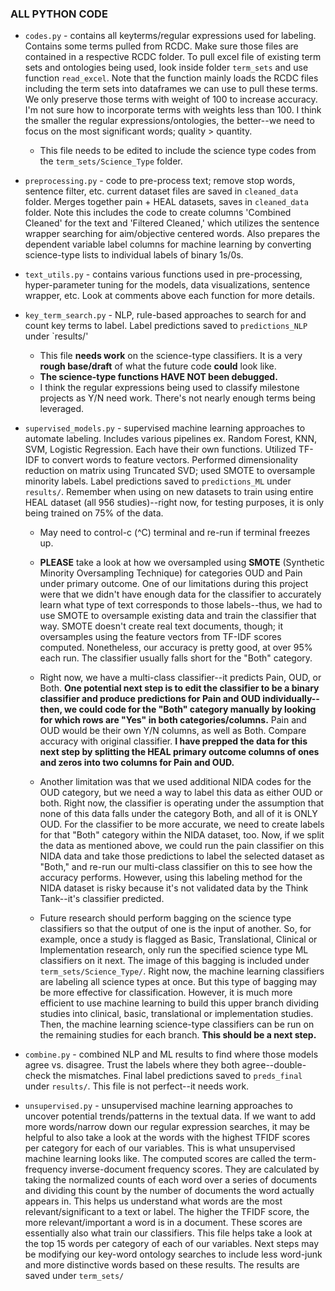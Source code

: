 ### ALL PYTHON CODE

- `codes.py` - contains all keyterms/regular expressions used for labeling. Contains some terms pulled from RCDC. Make sure those files are contained in a respective RCDC folder. To pull excel file of existing term sets and ontologies being used, look inside folder `term_sets` and use function `read_excel`. Note that the function mainly loads the RCDC files including the term sets into dataframes we can use to pull these terms. We only preserve those terms with weight of 100 to increase accuracy. I'm not sure how to incorporate terms with weights less than 100. I think the smaller the regular expressions/ontologies, the better--we need to focus on the most significant words; quality > quantity. 
   - This file needs to be edited to include the science type codes from the `term_sets/Science_Type` folder.

- `preprocessing.py` - code to pre-process text; remove stop words, sentence filter, etc. current dataset files are saved in `cleaned_data` folder. Merges together pain + HEAL datasets, saves in  `cleaned_data` folder. Note this includes the code to create columns 'Combined Cleaned' for the text and 'Filtered Cleaned,' which utilizes the sentence wrapper searching for aim/objective centered words. Also prepares the dependent variable label columns for machine learning by converting science-type lists to individual labels of binary 1s/0s.  

- `text_utils.py` - contains various functions used in pre-processing, hyper-parameter tuning for the models, data visualizations, sentence wrapper, etc. Look at comments above each function for more details. 

- `key_term_search.py` - NLP, rule-based approaches to search for and count key terms to label. Label predictions saved to `predictions_NLP` under `results/'  
   - This file **needs work** on the science-type classifiers. It is a very **rough base/draft** of what the future code **could** look like.
   - **The science-type functions HAVE NOT been debugged.**
   - I think the regular expressions being used to classify milestone projects as Y/N need work. There's not nearly enough terms being leveraged.
   
- `supervised_models.py` - supervised machine learning approaches to automate labeling. Includes various pipelines ex. Random Forest, KNN, SVM, Logistic Regression. Each have their own functions. Utilized TF-IDF to convert words to feature vectors. Performed dimensionality reduction on matrix using Truncated SVD; used SMOTE to oversample minority labels. Label predictions saved to `predictions_ML` under `results/`. Remember when using on new datasets to train using entire HEAL dataset (all 956 studies)--right now, for testing purposes, it is only being trained on 75% of the data.
  - May need to control-c (^C) terminal and re-run if terminal freezes up.  
 
  - **PLEASE** take a look at how we oversampled using **SMOTE** (Synthetic Minority Oversampling Technique) for categories OUD and Pain under primary outcome. One of our  limitations during this project were that we didn't have enough data for the classifier to accurately learn what type of text corresponds to those labels--thus, we had to use SMOTE to oversample existing data and train the classifier that way. SMOTE doesn't create real text documents, though; it oversamples using the feature vectors from TF-IDF scores computed. Nonetheless, our accuracy is pretty good, at over 95% each run. The classifier usually falls short for the "Both" category.
  
  - Right now, we have a multi-class classifier--it predicts Pain, OUD, or Both. **One potential next step is to edit the classifier to be a binary classifier and produce predictions for Pain and OUD individually--then, we could code for the "Both" category manually by looking for which rows are "Yes" in both categories/columns.** Pain and OUD would be their own Y/N columns, as well as Both. Compare accuracy with original classifier. **I have prepped the data for this next step by splitting the HEAL primary outcome columns of ones and zeros into two columns for Pain and OUD.** 
  
  - Another limitation was that we used additional NIDA codes for the OUD category, but we need a way to label this data as either OUD or both. Right now, the classifier is operating under the assumption that none of this data falls under the category Both, and all of it is ONLY OUD. For the classifier to be more accurate, we need to create labels for that "Both" category within the NIDA dataset, too. Now, if we split the data as mentioned above, we could run the pain classifier on this NIDA data and take those predictions to label the selected dataset as "Both," and re-run our multi-class classifier on this to see how the accuracy performs. However, using this labeling method for the NIDA dataset is risky because it's not validated data by the Think Tank--it's classifier predicted.  
  
  - Future research should perform bagging on the science type classifiers so that the output of one is the input of another. So, for example, once a study is flagged as Basic, Translational, Clinical or Implementation research, only run the specified science type ML classifiers on it next. The image of this bagging is included under `term_sets/Science_Type/`.  Right now, the machine learning classifiers are labeling all science types at once. But this type of bagging may be more effective for classification. However, it is much more efficient to use machine learning to build this upper branch dividing studies into clinical, basic, translational or implementation studies. Then, the machine learning science-type classifiers can be run on the remaining studies for each branch. **This should be a next step.**

- `combine.py` - combined NLP and ML results to find where those models agree vs. disagree. Trust the labels where they both agree--double-check the mismatches. Final label predictions saved to `preds_final` under `results/`. This file is not perfect--it needs work.
 
- `unsupervised.py` - unsupervised machine learning approaches to uncover potential trends/patterns in the textual data. If we want to add more words/narrow down our regular expression searches, it may be helpful to also take a look at the words with the highest TFIDF scores per category for each of our variables. This is what unsupervised machine learning looks like. The computed scores are called the term-frequency inverse-document frequency scores. They are calculated by taking the normalized counts of each word over a series of documents and dividing this count by the number of documents the word actually appears in. This helps us understand what words are the most relevant/significant to a text or label. The higher the TFIDF score, the more relevant/important a word is in a document. These scores are essentially also what train our classifiers. This file helps take a look at the top 15 words per category of each of our variables. Next steps may be modifying our key-word ontology searches to include less word-junk and more distinctive words based on these results. The results are saved under `term_sets/`
